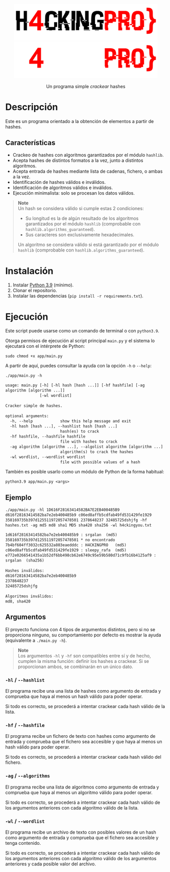 <div align="center">
    <img src=".github/readme/h4cking-pro light.png#gh-light-mode-only" alt="H4 logo (claro)" width="450" />
    <img src=".github/readme/h4cking-pro dark.png#gh-dark-mode-only" alt="H4 logo (oscuro)" width="450" />
    <p>
        Un programa simple <i>crackear</i> hashes
    <p>
</div>


# Descripción

Este es un programa orientado a la obtención de elementos a partir de hashes.

## Características

- Crackeo de hashes con algoritmos garantizados por el módulo `hashlib`.
- Acepta hashes de distintos formatos a la vez, junto a distintos algoritmos.
- Acepta entrada de hashes mediante lista de cadenas, fichero, o ambas a la vez.
- Identificación de hashes válidos e inválidos.
- Identificación de algoritmos válidos e inválidos.
- Ejecución minimalista: solo se procesan los datos válidos.

> **Note**  
> Un hash se considera válido si cumple estas 2 condiciones:  
> - Su longitud es la de algún resultado de los algoritmos garantizados por el módulo `hashlib` (comprobable con `hashlib.algorithms_guaranteed`).
> - Sus caracteres son exclusivamente hexadecimales.
>   
> Un algoritmo se considera válido si está garantizado por el módulo `hashlib` (comprobable con `hashlib.algorithms_guaranteed`).

# Instalación

1. Instalar [Python 3.9](https://www.python.org/downloads) (mínimo).
2. Clonar el repositorio.
3. Instalar las dependencias (`pip install -r requirements.txt`).


# Ejecución

Este script puede usarse como un comando de terminal o con `python3.9`.

Otorga permisos de ejecución al script principal `main.py` y el sistema lo ejecutará con el intérprete de Python:

```shell
sudo chmod +x app/main.py
```

A partir de aquí, puedes consultar la ayuda con la opción `-h` o `--help`:

```shell
./app/main.py -h
```

```
usage: main.py [-h] [-hl hash [hash ...]] [-hf hashfile] [-ag algorithm [algorithm ...]]
               [-wl wordlist]

Cracker simple de hashes.

optional arguments:
  -h, --help            show this help message and exit
  -hl hash [hash ...], --hashlist hash [hash ...]
                        hash(es) to crack
  -hf hashfile, --hashfile hashfile
                        file with hashes to crack
  -ag algorithm [algorithm ...], --algolist algorithm [algorithm ...]
                        algorithm(s) to crack the hashes
  -wl wordlist, --wordlist wordlist
                        file with possible values of a hash
```

También es posible usarlo como un módulo de Python de la forma habitual:

```shelll
python3.9 app/main.py <args>
```

## Ejemplo

```shell
./app/main.py -hl 1D616F28163414582BA7E2EB400485B9 d616f28163414582ba7e2eb400485b9 c06ed8affb5cdfab49fd531429fe1929 358169735b397d125511972057478501 2378648237 32485725dshjfg -hf hashes.txt -ag md5 md8 sha1 MD5 sha420 sha256 -wl h4ckingyou.txt
```

```text
1d616f28163414582ba7e2eb400485b9 : srgalan  (md5)
358169735b397d125511972057478501 * no encontrado
7b4bf604ff3032c625532a803eaedddc : H4CKINGPRO   (md5)
c06ed8affb5cdfab49fd531429fe1929 : sleepy_rafa  (md5)
e772e0266541435a1b52df6bb498cb62e6749c95e59b580d71c9fb16b4125af9 : srgalan  (sha256)

Hashes inválidos:
d616f28163414582ba7e2eb400485b9
2378648237
32485725dshjfg

Algoritmos inválidos:
md8, sha420
```

## Argumentos

El proyecto funciona con 4 tipos de argumentos distintos, pero si no se proporciona ninguno, su comportamiento por defecto es mostrar la ayuda (equivalente a `./main.py -h`).

> **Note**  
> Los argumentos `-hl` y `-hf` son compatibles entre sí y de hecho, cumplen la misma función:
> definir los hashes a crackear. Si se proporcionan ambos, se combinarán en un único dato.

### `-hl` / `--hashlist`

El programa recibe una una lista de hashes como argumento de entrada y comprueba que haya al menos un hash válido para poder operar.

Si todo es correcto, se procederá a intentar crackear cada hash válido de la lista.

### `-hf` / `--hashfile`

El programa recibe un fichero de texto con hashes como argumento de entrada y comprueba que el fichero sea accesible y que haya al menos un hash válido para poder operar.

Si todo es correcto, se procederá a intentar crackear cada hash válido del fichero.

### `-ag` / `--algorithms`

El programa recibe una lista de algoritmos como argumento de entrada y comprueba que haya al menos un algoritmo válido para poder operar.

Si todo es correcto, se procederá a intentar crackear cada hash válido de los argumentos anteriores con cada algoritmo válido de la lista.

### `-wl` / `--wordlist`

El programa recibe un archivo de texto con posibles valores de un hash como argumento de entrada y comprueba que el fichero sea accesible y tenga contenido.

Si todo es correcto, se procederá a intentar crackear cada hash válido de los argumentos anteriores con cada algoritmo válido de los argumentos anteriores y cada posible valor del archivo.
